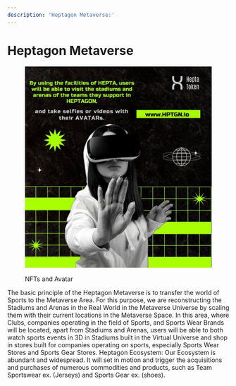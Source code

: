 ```yaml
---
description: 'Heptagon Metaverse:'
---
```


# Heptagon Metaverse

<figure><img src="../.gitbook/assets/photo_2022-10-23_17-06-13.jpg" alt=""><figcaption><p>NFTs and Avatar</p></figcaption></figure>

&#x20;    The basic principle of the Heptagon Metaverse is to transfer the world of Sports to the Metaverse Area. For this purpose, we are reconstructing the Stadiums and Arenas in  the  Real  World  in  the  Metaverse  Universe  by  scaling  them  with  their  current locations in the Metaverse Space. In this area, where Clubs,  companies  operating  in the field of Sports, and Sports Wear Brands will  be  located, apart from Stadiums and Arenas, users will  be able to  both  watch  sports events in 3D in Stadiums built in the Virtual  Universe  and  shop  in   stores   built   for   companies   operating   on  sports, especially  Sports  Wear  Stores  and  Sports  Gear  Stores. Heptagon Ecosystem: Our Ecosystem  is  abundant  and  widespread.  It   will   set  in   motion   and  trigger   the acquisitions  and  purchases  of  numerous  commodities and products, such as Team Sportswear ex. (Jerseys) and Sports Gear ex. (shoes).
